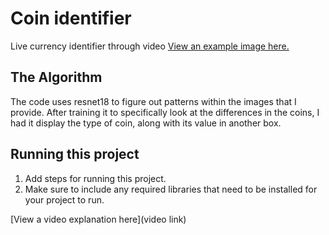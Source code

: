 # Coin identifier

Live currency identifier through video 
[View an example image here.](https://imgur.com/uTBTJau)

## The Algorithm

The code uses resnet18 to figure out patterns within the images that I provide. After training it to specifically look at the differences in the coins, I had it display the type of coin, along with its value in another box.

## Running this project

1. Add steps for running this project.
2. Make sure to include any required libraries that need to be installed for your project to run.

[View a video explanation here](video link)
